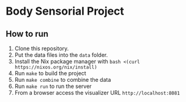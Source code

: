 # Body Sensorial Project

## How to run

1. Clone this repository.
2. Put the data files into the `data` folder.
3. Install the Nix package manager with `bash <(curl https://nixos.org/nix/install)`
4. Run `make` to build the project
5. Run `make combine` to combine the data
6. Run `make run` to run the server
7. From a browser access the visualizer URL `http://localhost:8081`

